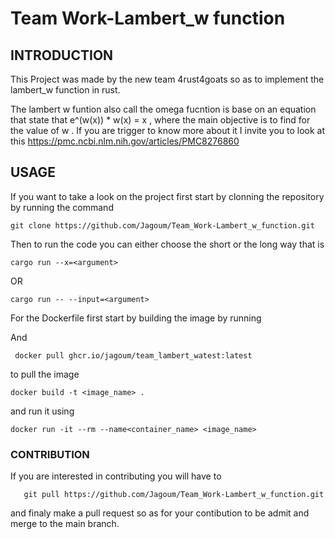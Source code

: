 # Team Work-Lambert_w function

   ## INTRODUCTION
 This Project was made by the new team 4rust4goats so as to implement  the lambert_w function in rust.

 The lambert w funtion also call the omega fucntion is base on an equation that state that e^(w(x)) * w(x) = x , where the main objective is to find for the value of w . If you are trigger to know more about it I invite you  to look at this https://pmc.ncbi.nlm.nih.gov/articles/PMC8276860


  ## USAGE

  If you want to take a look on the project first start by clonning the repository by running the command 

    git clone https://github.com/Jagoum/Team_Work-Lambert_w_function.git

 Then to run the code you can either choose the short or the long way that is 

    cargo run --x=<argument>

OR
    
    cargo run -- --input=<argument>

   For the Dockerfile first start by building the image by running 

   And 

     docker pull ghcr.io/jagoum/team_lambert_watest:latest    
to pull the image 


    docker build -t <image_name> .

and run it using 

    docker run -it --rm --name<container_name> <image_name>

### CONTRIBUTION

 If you are interested in contributing you will have to 

       git pull https://github.com/Jagoum/Team_Work-Lambert_w_function.git

and finaly make a pull request so as for your contibution to be admit and merge to the main branch.